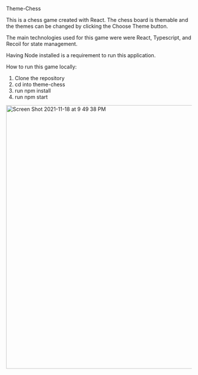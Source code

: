 Theme-Chess

This is a chess game created with React. The chess board is themable and the themes can be changed by clicking the Choose Theme button.

The main technologies used for this game were were React, Typescript, and Recoil for state management. 

Having Node installed is a requirement to run this application.

How to run this game locally:
1. Clone the repository
2. cd into theme-chess
3. run npm install
4. run npm start





<img width="715" alt="Screen Shot 2021-11-18 at 9 49 38 PM" src="https://user-images.githubusercontent.com/29259927/142561847-121e001e-e79d-4793-8fcd-a2f028a0dece.png">
